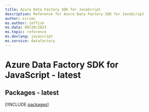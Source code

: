 ```yaml
---
title: Azure Data Factory SDK for JavaScript
description: Reference for Azure Data Factory SDK for JavaScript
author: xirzec
ms.author: jeffish
ms.data: 09/28/2023
ms.topic: reference
ms.devlang: javascript
ms.service: datafactory
---
```

# Azure Data Factory SDK for JavaScript - latest
## Packages - latest
[!INCLUDE [packages](data-factory-index.md)]